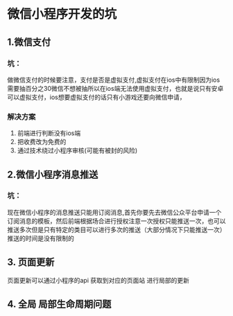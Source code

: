 # 微信小程序开发的坑
## 1.微信支付
### 坑： 
做微信支付的时候要注意，支付是否是虚拟支付,虚拟支付在ios中有限制因为ios需要抽百分之30微信不想被抽所以在ios端无法使用虚拟支付，也就是说只有安卓可以虚拟支付，ios想要虚拟支付的话只有小游戏还要向微信申请，
### 解决方案
1. 前端进行判断没有ios端
2. 把收费改为免费的
3. 通过技术绕过小程序审核(可能有被封的风险)
  
## 2.微信小程序消息推送
### 坑：
现在微信小程序的消息推送只能用订阅消息,首先你要先去微信公众平台申请一个订阅消息的模板，然后前端根据场合进行授权注意一次授权只能推送一次，也可以推送多次但是只有特定的类目可以进行多次的推送（大部分情况下只能推送一次）推送的时间是没有限制的

## 3. 页面更新
页面更新可以通过小程序的api 获取到对应的页面站 进行局部的更新

## 4. 全局 局部生命周期问题
